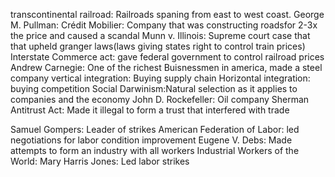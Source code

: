 transcontinental railroad: Railroads spaning from east to west coast.
George M. Pullman: 
Crédit Mobilier: Company that was constructing roadsfor 2-3x the price and caused a scandal
Munn v. Illinois: Supreme court case that that upheld granger laws(laws giving states right to control train prices)
Interstate Commerce act: gave federal government to control railroad prices
Andrew Carnegie: One of the richest Buisnessmen in america, made a steel company
vertical integration: Buying supply chain
Horizontal integration: buying competition
Social Darwinism:Natural selection as it applies to companies and the economy
John D. Rockefeller: Oil company 
Sherman Antitrust Act: Made it illegal to form a trust that interfered with trade

Samuel Gompers: Leader of strikes
American Federation of Labor: led negotiations for labor condition improvement
Eugene V. Debs: Made attempts to form an industry with all workers
Industrial Workers of the World: 
Mary Harris Jones: Led labor strikes